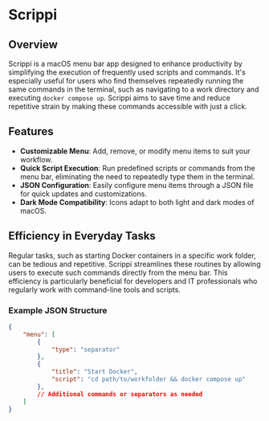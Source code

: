 # Scrippi

## Overview
Scrippi is a macOS menu bar app designed to enhance productivity by simplifying the execution of frequently used scripts and commands. It's especially useful for users who find themselves repeatedly running the same commands in the terminal, such as navigating to a work directory and executing `docker compose up`. Scrippi aims to save time and reduce repetitive strain by making these commands accessible with just a click.

## Features
- **Customizable Menu**: Add, remove, or modify menu items to suit your workflow.
- **Quick Script Execution**: Run predefined scripts or commands from the menu bar, eliminating the need to repeatedly type them in the terminal.
- **JSON Configuration**: Easily configure menu items through a JSON file for quick updates and customizations.
- **Dark Mode Compatibility**: Icons adapt to both light and dark modes of macOS.

## Efficiency in Everyday Tasks
Regular tasks, such as starting Docker containers in a specific work folder, can be tedious and repetitive. Scrippi streamlines these routines by allowing users to execute such commands directly from the menu bar. This efficiency is particularly beneficial for developers and IT professionals who regularly work with command-line tools and scripts.

### Example JSON Structure
```json
{
    "menu": [
        {
            "type": "separator"
        },
        {
            "title": "Start Docker",
            "script": "cd path/to/workfolder && docker compose up"
        },
        // Additional commands or separators as needed
    ]
}

